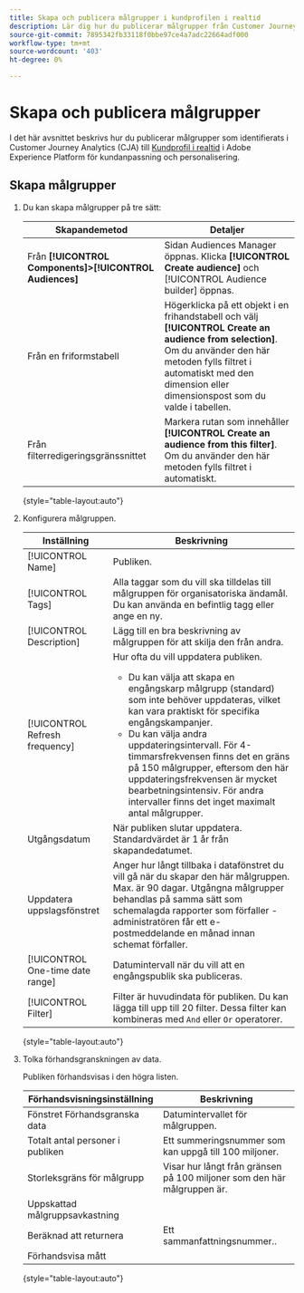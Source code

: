 ```yaml
---
title: Skapa och publicera målgrupper i kundprofilen i realtid
description: Lär dig hur du publicerar målgrupper från Customer Journey Analytics
source-git-commit: 7895342fb33118f0bbe97ce4a7adc22664adf000
workflow-type: tm+mt
source-wordcount: '403'
ht-degree: 0%

---
```



# Skapa och publicera målgrupper

I det här avsnittet beskrivs hur du publicerar målgrupper som identifierats i Customer Journey Analytics (CJA) till [Kundprofil i realtid](https://experienceleague.adobe.com/docs/experience-platform/profile/home.html?lang=en) i Adobe Experience Platform för kundanpassning och personalisering.

## Skapa målgrupper

1. Du kan skapa målgrupper på tre sätt:

   | Skapandemetod | Detaljer |
   | --- | --- |
   | Från **[!UICONTROL Components]>[!UICONTROL Audiences]** | Sidan Audiences Manager öppnas. Klicka **[!UICONTROL Create audience]** och [!UICONTROL Audience builder] öppnas. |
   | Från en friformstabell | Högerklicka på ett objekt i en frihandstabell och välj **[!UICONTROL Create an audience from selection]**. Om du använder den här metoden fylls filtret i automatiskt med den dimension eller dimensionspost som du valde i tabellen. |
   | Från filterredigeringsgränssnittet | Markera rutan som innehåller **[!UICONTROL Create an audience from this filter]**. Om du använder den här metoden fylls filtret i automatiskt. |

   {style=&quot;table-layout:auto&quot;}

1. Konfigurera målgruppen.

   | Inställning | Beskrivning |
   | --- | --- |
   | [!UICONTROL Name] | Publiken. |
   | [!UICONTROL Tags] | Alla taggar som du vill ska tilldelas till målgruppen för organisatoriska ändamål. Du kan använda en befintlig tagg eller ange en ny. |
   | [!UICONTROL Description] | Lägg till en bra beskrivning av målgruppen för att skilja den från andra. |
   | [!UICONTROL Refresh frequency] | Hur ofta du vill uppdatera publiken.<ul><li>Du kan välja att skapa en engångskarp målgrupp (standard) som inte behöver uppdateras, vilket kan vara praktiskt för specifika engångskampanjer.</li><li>Du kan välja andra uppdateringsintervall. För 4-timmarsfrekvensen finns det en gräns på 150 målgrupper, eftersom den här uppdateringsfrekvensen är mycket bearbetningsintensiv. För andra intervaller finns det inget maximalt antal målgrupper.</li></ul> |
   | Utgångsdatum | När publiken slutar uppdatera. Standardvärdet är 1 år från skapandedatumet. |
   | Uppdatera uppslagsfönstret | Anger hur långt tillbaka i datafönstret du vill gå när du skapar den här målgruppen. Max. är 90 dagar. Utgångna målgrupper behandlas på samma sätt som schemalagda rapporter som förfaller - administratören får ett e-postmeddelande en månad innan schemat förfaller. |
   | [!UICONTROL One-time date range] | Datumintervall när du vill att en engångspublik ska publiceras. |
   | [!UICONTROL Filter] | Filter är huvudindata för publiken. Du kan lägga till upp till 20 filter. Dessa filter kan kombineras med `And` eller `Or` operatorer. |

   {style=&quot;table-layout:auto&quot;}

1. Tolka förhandsgranskningen av data.

   Publiken förhandsvisas i den högra listen.

   | Förhandsvisningsinställning | Beskrivning |
   | --- | --- |
   | Fönstret Förhandsgranska data | Datumintervallet för målgruppen. |
   | Totalt antal personer i publiken | Ett summeringsnummer som kan uppgå till 100 miljoner. |
   | Storleksgräns för målgrupp | Visar hur långt från gränsen på 100 miljoner som den här målgruppen är. |
   | Uppskattad målgruppsavkastning |  |
   | Beräknad att returnera | Ett sammanfattningsnummer.. |
   | Förhandsvisa mått |  |

   {style=&quot;table-layout:auto&quot;}


